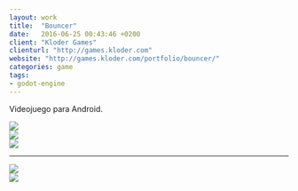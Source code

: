 ```yaml
---
layout: work
title:  "Bouncer"
date:   2016-06-25 00:43:46 +0200
client: "Kloder Games"
clienturl: "http://games.kloder.com"
website: "http://games.kloder.com/portfolio/bouncer/"
categories: game
tags:
- godot-engine
---
```


Videojuego para Android.

<div class="row">
    <div class="col-md-4">
        <img src="{{ site.url }}/assets/bouncer/screenshot_1_us.png" class="img-fluid">
    </div>
    <div class="col-md-4">
        <img src="{{ site.url }}/assets/bouncer/screenshot_2_us.png" class="img-fluid">
    </div>
    <div class="col-md-4">
        <img src="{{ site.url }}/assets/bouncer/screenshot_3_us.png" class="img-fluid">
    </div>
</div>

***

<div class="row">
    <div class="col-md-4">
        <img src="{{ site.url }}/assets/bouncer/screenshot_4_us.png" class="img-fluid">
    </div>
    <div class="col-md-4">
        <img src="{{ site.url }}/assets/bouncer/screenshot_5_us.png" class="img-fluid">
    </div>
</div>
